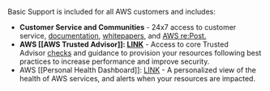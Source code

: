 Basic Support is included for all AWS customers and includes:

- **Customer Service and Communities** - 24x7 access to customer service, [documentation](https://docs.aws.amazon.com/), [whitepapers](https://aws.amazon.com/whitepapers/), and [AWS re:Post.](https://www.repost.aws/)
- **AWS [[AWS Trusted Advisor]]: [LINK](https://aws.amazon.com/premiumsupport/technology/trusted-advisor/)** - Access to core Trusted Advisor [checks](https://docs.aws.amazon.com/awssupport/latest/user/trusted-advisor-check-reference.html) and guidance to provision your resources following best practices to increase performance and improve security.
- AWS [[Personal Health Dashboard]]: [LINK](https://aws.amazon.com/premiumsupport/technology/personal-health-dashboard/) - A personalized view of the health of AWS services, and alerts when your resources are impacted.